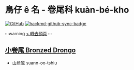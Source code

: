 # 鳥仔 ê 名 - 卷尾科 kuàn-bé-kho

[![GitHub](https://img.shields.io/badge/GitHub-black?logo=github)](https://github.com/siansiansu/tsiau-a-e-mia)
[![hackmd-github-sync-badge](https://hackmd.io/3HiNvoiMRCG3eGF3C_rtmA/badge)](https://hackmd.io/3HiNvoiMRCG3eGF3C_rtmA)

:::warning
[< 轉去頭頁](https://hackmd.io/@siansiansu/Hy4VzNvha)
:::

## [小卷尾 Bronzed Drongo](https://www.instagram.com/p/Cq8W9RuPR0-/)

- 山烏鶖 suann-oo-tshiu

